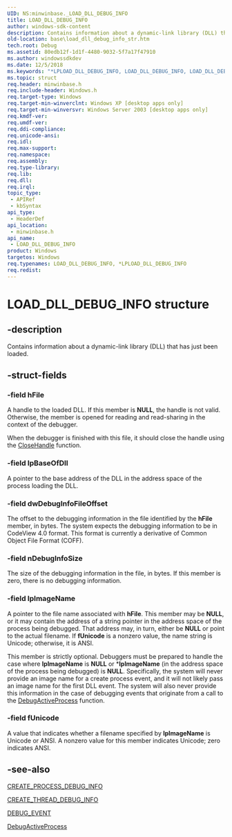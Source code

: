 ```yaml
---
UID: NS:minwinbase._LOAD_DLL_DEBUG_INFO
title: LOAD_DLL_DEBUG_INFO
author: windows-sdk-content
description: Contains information about a dynamic-link library (DLL) that has just been loaded.
old-location: base\load_dll_debug_info_str.htm
tech.root: Debug
ms.assetid: 80edb12f-1d1f-4480-9032-5f7a17f47910
ms.author: windowssdkdev
ms.date: 12/5/2018
ms.keywords: "*LPLOAD_DLL_DEBUG_INFO, LOAD_DLL_DEBUG_INFO, LOAD_DLL_DEBUG_INFO structure, LPLOAD_DLL_DEBUG_INFO, LPLOAD_DLL_DEBUG_INFO structure pointer, _LOAD_DLL_DEBUG_INFO, _win32_load_dll_debug_info_str, base.load_dll_debug_info_str, minwinbase/LOAD_DLL_DEBUG_INFO, minwinbase/LPLOAD_DLL_DEBUG_INFO"
ms.topic: struct
req.header: minwinbase.h
req.include-header: Windows.h
req.target-type: Windows
req.target-min-winverclnt: Windows XP [desktop apps only]
req.target-min-winversvr: Windows Server 2003 [desktop apps only]
req.kmdf-ver: 
req.umdf-ver: 
req.ddi-compliance: 
req.unicode-ansi: 
req.idl: 
req.max-support: 
req.namespace: 
req.assembly: 
req.type-library: 
req.lib: 
req.dll: 
req.irql: 
topic_type:
 - APIRef
 - kbSyntax
api_type:
 - HeaderDef
api_location:
 - minwinbase.h
api_name:
 - LOAD_DLL_DEBUG_INFO
product: Windows
targetos: Windows
req.typenames: LOAD_DLL_DEBUG_INFO, *LPLOAD_DLL_DEBUG_INFO
req.redist: 
---
```


# LOAD_DLL_DEBUG_INFO structure


## -description


Contains information about a dynamic-link library (DLL) that has just been loaded.


## -struct-fields




### -field hFile

A handle to the loaded DLL. If this member is <b>NULL</b>, the handle is not valid. Otherwise, the member is opened for reading and read-sharing in the context of the debugger.

When the debugger is finished with this file, it should close the handle using the <a href="https://msdn.microsoft.com/9b84891d-62ca-4ddc-97b7-c4c79482abd9">CloseHandle</a> function.


### -field lpBaseOfDll

A pointer to the base address of the DLL in the address space of the process loading the DLL.


### -field dwDebugInfoFileOffset

The offset to the debugging information in the file identified by the <b>hFile</b> member, in bytes. The system expects the debugging information to be in CodeView 4.0 format. This format is currently a derivative of Common Object File Format (COFF).


### -field nDebugInfoSize

The size of the debugging information in the file, in bytes. If this member is zero, there is no debugging information.


### -field lpImageName

A pointer to the file name associated with <b>hFile</b>. This member may be <b>NULL</b>, or it may contain the address of a string pointer in the address space of the process being debugged. That address may, in turn, either be <b>NULL</b> or point to the actual filename. If <b>fUnicode</b> is a nonzero value, the name string is Unicode; otherwise, it is ANSI. 




This member is strictly optional. Debuggers must be prepared to handle the case where <b>lpImageName</b> is <b>NULL</b> or *<b>lpImageName</b> (in the address space of the process being debugged) is <b>NULL</b>. Specifically, the system will never provide an image name for a create process event, and it will not likely pass an image name for the first DLL event. The system will also never provide this information in the case of debugging events that originate from a call to the 
<a href="https://msdn.microsoft.com/306a5b28-658a-4dab-a516-c638b73f4a77">DebugActiveProcess</a> function.


### -field fUnicode

A value that indicates whether a filename specified by <b>lpImageName</b> is Unicode or ANSI. A nonzero value for this member indicates Unicode; zero indicates ANSI.


## -see-also




<a href="https://msdn.microsoft.com/4607aaff-bd05-46b5-86ed-abfffe6c2551">CREATE_PROCESS_DEBUG_INFO</a>



<a href="https://msdn.microsoft.com/daabd118-fa03-410e-af25-8655194902b0">CREATE_THREAD_DEBUG_INFO</a>



<a href="https://msdn.microsoft.com/056aa7ee-51ca-48ec-9cd7-26085bb85b11">DEBUG_EVENT</a>



<a href="https://msdn.microsoft.com/306a5b28-658a-4dab-a516-c638b73f4a77">DebugActiveProcess</a>
 

 

